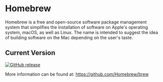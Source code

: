 <!--brew homebrew cask utilities open-source-->

# **Homebrew**

Homebrew is a free and open-source software package management system that simplifies the installation of software on Apple's operating system, macOS, as well as Linux. The name is intended to suggest the idea of building software on the Mac depending on the user's taste.

## Current Version

[![GitHub release](https://img.shields.io/github/release/Homebrew/brew.svg)](https://github.com/Homebrew/brew/releases)

More information can be found at: https://github.com/Homebrew/brew
